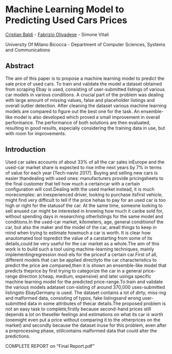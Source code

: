 # Machine Learning Model to Predicting Used Cars Prices

[Cristian Baldi](https://www.linkedin.com/in/crisbal/) - [Fabrizio Olivadese](https://www.linkedin.com/in/fabrizio-olivadese-71a445b3/) - Simone Vitali

University Of Milano Bicocca - Department of Computer Sciences, Systems and Communications

## Abstract
The aim of this paper is to propose a machine learning model to predict the sale price of used cars. To train and validate the model a dataset obtained from scraping Ebay is used, consisting of user-submitted listings of various car models in various conditions. A crucial part of the problem was dealing with large amount of missing values, false and placeholder listings and overall outlier detection. After cleaning the dataset various machine learning models are compared to ﬁgure out the best one for the task. An ensemble-like model is also developed which proved a small improvement in overall performance. The performance of both solutions are then evaluated, resulting in good results, especially considering the training data in use, but with room for improvements.
## Introduction
Used car sales accounts of about 33% of all the car sales inEurope and the used-car market share is expected to rise inthe next years by 7% in terms of value for each year [Tech-navio 2017].  Buying and selling new cars is easier thandealing  with  used  ones:  manufacturers  provide  pricingsheets to the final customer that tell how much a certaincar with a certain configuration will cost.Dealing  with  the  used  market  instead,  it  is  much  morecomplex: an inexperienced driver, looking to purchase itsfirst vehicle, might find very difficult to tell if the price hehas to pay for an used car is too high or right for the statusof the car.  At the same time, someone looking to sell anused car might be interested in knowing how much it canbe sold for,  without spending days in researching otherlistings for the same model and conditions.In the used-car market, kilometers, age, general conditionof the car, but also the maker and the model of the car, areall things to keep in mind when trying to estimate howmuch a car is worth. It is clear how anautomated tool topredict the value of a carstarting from some of its details,could be very useful for the car market as a whole.The aim of this work is to build such a tool using machine-learning techniques, mainly implementingregression mod-els for the priceof a certain car.First of all, different models that can be applied directlyto the car characteristics to predict the price are compared,then it is shown an ensemble-like model that predicts theprice by first trying to categorize the car in a general price-range direction (cheap, medium, expensive) and later usinga specific machine learning model for the predicted price-range.To  train  and  validate  the  various  models  adataset  con-sisting of around 370,000 uses-submitted listingsto EbayGermany is used. The dataset contains a lot of dirty, miss-ing and malformed data, consisting of typos, fake listingsand wrong user-submitted data in some attributes of thecar details.The  proposed  problem  is  not  an  easy  task  to  complete,firstly because second-hand prices still depends a lot on theseller feelings and estimations on what its car is worth (onemight even put a price without comparing it to the otherprices on the market) and secondly because the dataset inuse for this problem, even after a preprocessing phase, stillcontains malformed data that could alter the predictions.



COMPLETE REPORT on "Final Report.pdf"
